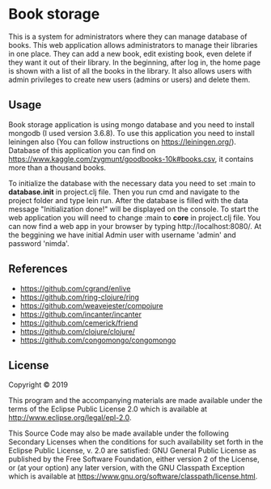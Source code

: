 # Book storage
This is a system for administrators where they can manage database of books. This web application allows administrators to manage their libraries in one place. They can add a new book, edit existing book, even delete if they want it out of their library. In the beginning, after log in, the home page is shown with a list of all the books in the library. It also allows users with admin privileges to create new users (admins or users) and delete them.

## Usage
Book storage application is using mongo database and you need to install mongodb (I used version 3.6.8). To use this application you need to install leiningen also (You can follow instructions on https://leiningen.org/). Database of this application you can find on https://www.kaggle.com/zygmunt/goodbooks-10k#books.csv, it contains more than a thousand books.

To initialize the database with the necessary data you need to set :main to **database.init** in project.clj file. Then you run cmd and navigate to the project folder and type lein run. After the database is filled with the data message "Initialization done!" will be displayed on the console. To start the web application you will need to change :main to **core** in project.clj file. You can now find a web app in your browser by typing http://localhost:8080/. At the beggining we have initial Admin user with username 'admin' and password 'nimda'.

## References
* https://github.com/cgrand/enlive
* https://github.com/ring-clojure/ring
* https://github.com/weavejester/compojure
* https://github.com/incanter/incanter
* https://github.com/cemerick/friend
* https://github.com/clojure/clojure/
* https://github.com/congomongo/congomongo

## License
Copyright © 2019

This program and the accompanying materials are made available under the
terms of the Eclipse Public License 2.0 which is available at
http://www.eclipse.org/legal/epl-2.0.

This Source Code may also be made available under the following Secondary
Licenses when the conditions for such availability set forth in the Eclipse
Public License, v. 2.0 are satisfied: GNU General Public License as published by
the Free Software Foundation, either version 2 of the License, or (at your
option) any later version, with the GNU Classpath Exception which is available
at https://www.gnu.org/software/classpath/license.html.
